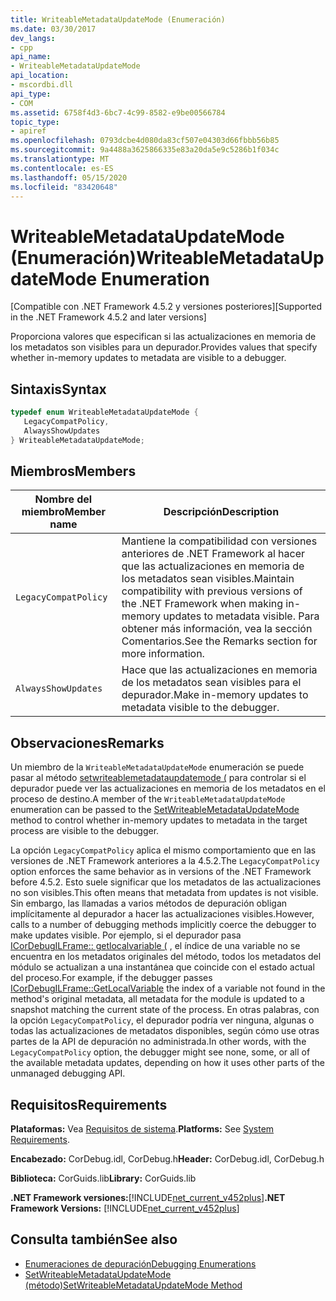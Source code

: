 ```yaml
---
title: WriteableMetadataUpdateMode (Enumeración)
ms.date: 03/30/2017
dev_langs:
- cpp
api_name:
- WriteableMetadataUpdateMode
api_location:
- mscordbi.dll
api_type:
- COM
ms.assetid: 6758f4d3-6bc7-4c99-8582-e9be00566784
topic_type:
- apiref
ms.openlocfilehash: 0793dcbe4d080da83cf507e04303d66fbbb56b85
ms.sourcegitcommit: 9a4488a3625866335e83a20da5e9c5286b1f034c
ms.translationtype: MT
ms.contentlocale: es-ES
ms.lasthandoff: 05/15/2020
ms.locfileid: "83420648"
---
```

# <a name="writeablemetadataupdatemode-enumeration"></a><span data-ttu-id="ef06d-102">WriteableMetadataUpdateMode (Enumeración)</span><span class="sxs-lookup"><span data-stu-id="ef06d-102">WriteableMetadataUpdateMode Enumeration</span></span>
<span data-ttu-id="ef06d-103">[Compatible con .NET Framework 4.5.2 y versiones posteriores]</span><span class="sxs-lookup"><span data-stu-id="ef06d-103">[Supported in the .NET Framework 4.5.2 and later versions]</span></span>  
  
 <span data-ttu-id="ef06d-104">Proporciona valores que especifican si las actualizaciones en memoria de los metadatos son visibles para un depurador.</span><span class="sxs-lookup"><span data-stu-id="ef06d-104">Provides values that specify whether in-memory updates to metadata are visible to a debugger.</span></span>  
  
## <a name="syntax"></a><span data-ttu-id="ef06d-105">Sintaxis</span><span class="sxs-lookup"><span data-stu-id="ef06d-105">Syntax</span></span>  
  
```cpp
typedef enum WriteableMetadataUpdateMode {  
   LegacyCompatPolicy,  
   AlwaysShowUpdates  
} WriteableMetadataUpdateMode;  
```  
  
## <a name="members"></a><span data-ttu-id="ef06d-106">Miembros</span><span class="sxs-lookup"><span data-stu-id="ef06d-106">Members</span></span>  
  
|<span data-ttu-id="ef06d-107">Nombre del miembro</span><span class="sxs-lookup"><span data-stu-id="ef06d-107">Member name</span></span>|<span data-ttu-id="ef06d-108">Descripción</span><span class="sxs-lookup"><span data-stu-id="ef06d-108">Description</span></span>|  
|-----------------|-----------------|  
|`LegacyCompatPolicy`|<span data-ttu-id="ef06d-109">Mantiene la compatibilidad con versiones anteriores de .NET Framework al hacer que las actualizaciones en memoria de los metadatos sean visibles.</span><span class="sxs-lookup"><span data-stu-id="ef06d-109">Maintain compatibility with previous versions of the .NET Framework when making in-memory updates to metadata visible.</span></span> <span data-ttu-id="ef06d-110">Para obtener más información, vea la sección Comentarios.</span><span class="sxs-lookup"><span data-stu-id="ef06d-110">See the Remarks section for more information.</span></span>|  
|`AlwaysShowUpdates`|<span data-ttu-id="ef06d-111">Hace que las actualizaciones en memoria de los metadatos sean visibles para el depurador.</span><span class="sxs-lookup"><span data-stu-id="ef06d-111">Make in-memory updates to metadata visible to the debugger.</span></span>|  
  
## <a name="remarks"></a><span data-ttu-id="ef06d-112">Observaciones</span><span class="sxs-lookup"><span data-stu-id="ef06d-112">Remarks</span></span>  
 <span data-ttu-id="ef06d-113">Un miembro de la `WriteableMetadataUpdateMode` enumeración se puede pasar al método [setwriteablemetadataupdatemode (](icordebugprocess7-setwriteablemetadataupdatemode-method.md) para controlar si el depurador puede ver las actualizaciones en memoria de los metadatos en el proceso de destino.</span><span class="sxs-lookup"><span data-stu-id="ef06d-113">A member of the `WriteableMetadataUpdateMode` enumeration can be passed to the [SetWriteableMetadataUpdateMode](icordebugprocess7-setwriteablemetadataupdatemode-method.md) method to control whether in-memory updates to metadata in the target process are visible to the debugger.</span></span>  
  
 <span data-ttu-id="ef06d-114">La opción `LegacyCompatPolicy` aplica el mismo comportamiento que en las versiones de .NET Framework anteriores a la 4.5.2.</span><span class="sxs-lookup"><span data-stu-id="ef06d-114">The `LegacyCompatPolicy` option enforces the same behavior as in versions of the .NET Framework before 4.5.2.</span></span> <span data-ttu-id="ef06d-115">Esto suele significar que los metadatos de las actualizaciones no son visibles.</span><span class="sxs-lookup"><span data-stu-id="ef06d-115">This often means that metadata from updates is not visible.</span></span> <span data-ttu-id="ef06d-116">Sin embargo, las llamadas a varios métodos de depuración obligan implícitamente al depurador a hacer las actualizaciones visibles.</span><span class="sxs-lookup"><span data-stu-id="ef06d-116">However, calls to a number of debugging methods implicitly coerce the debugger to make updates visible.</span></span> <span data-ttu-id="ef06d-117">Por ejemplo, si el depurador pasa [ICorDebugILFrame:: getlocalvariable (](icordebugilframe-getlocalvariable-method.md) , el índice de una variable no se encuentra en los metadatos originales del método, todos los metadatos del módulo se actualizan a una instantánea que coincide con el estado actual del proceso.</span><span class="sxs-lookup"><span data-stu-id="ef06d-117">For example, if the debugger passes [ICorDebugILFrame::GetLocalVariable](icordebugilframe-getlocalvariable-method.md) the index of a variable not found in the method's original metadata, all metadata for the module is updated to a snapshot matching the current state of the process.</span></span> <span data-ttu-id="ef06d-118">En otras palabras, con la opción `LegacyCompatPolicy`, el depurador podría ver ninguna, algunas o todas las actualizaciones de metadatos disponibles, según cómo use otras partes de la API de depuración no administrada.</span><span class="sxs-lookup"><span data-stu-id="ef06d-118">In other words, with the `LegacyCompatPolicy` option, the debugger might see none, some, or all of the available metadata updates, depending on how it uses other parts of the unmanaged debugging API.</span></span>  
  
## <a name="requirements"></a><span data-ttu-id="ef06d-119">Requisitos</span><span class="sxs-lookup"><span data-stu-id="ef06d-119">Requirements</span></span>  
 <span data-ttu-id="ef06d-120">**Plataformas:** Vea [Requisitos de sistema](../../get-started/system-requirements.md).</span><span class="sxs-lookup"><span data-stu-id="ef06d-120">**Platforms:** See [System Requirements](../../get-started/system-requirements.md).</span></span>  
  
 <span data-ttu-id="ef06d-121">**Encabezado:** CorDebug.idl, CorDebug.h</span><span class="sxs-lookup"><span data-stu-id="ef06d-121">**Header:** CorDebug.idl, CorDebug.h</span></span>  
  
 <span data-ttu-id="ef06d-122">**Biblioteca:** CorGuids.lib</span><span class="sxs-lookup"><span data-stu-id="ef06d-122">**Library:** CorGuids.lib</span></span>  
  
 <span data-ttu-id="ef06d-123">**.NET Framework versiones:**[!INCLUDE[net_current_v452plus](../../../../includes/net-current-v452plus-md.md)]</span><span class="sxs-lookup"><span data-stu-id="ef06d-123">**.NET Framework Versions:** [!INCLUDE[net_current_v452plus](../../../../includes/net-current-v452plus-md.md)]</span></span>  
  
## <a name="see-also"></a><span data-ttu-id="ef06d-124">Consulta también</span><span class="sxs-lookup"><span data-stu-id="ef06d-124">See also</span></span>

- [<span data-ttu-id="ef06d-125">Enumeraciones de depuración</span><span class="sxs-lookup"><span data-stu-id="ef06d-125">Debugging Enumerations</span></span>](debugging-enumerations.md)
- [<span data-ttu-id="ef06d-126">SetWriteableMetadataUpdateMode (método)</span><span class="sxs-lookup"><span data-stu-id="ef06d-126">SetWriteableMetadataUpdateMode Method</span></span>](icordebugprocess7-setwriteablemetadataupdatemode-method.md)
